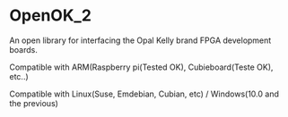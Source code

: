 # OpenOK_2
An open library for interfacing the Opal Kelly brand FPGA development boards.

Compatible with ARM(Raspberry pi(Tested OK), Cubieboard(Teste OK), etc..)

Compatible with Linux(Suse, Emdebian, Cubian, etc) / Windows(10.0 and the previous)

